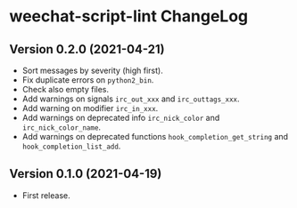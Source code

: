 # weechat-script-lint ChangeLog

## Version 0.2.0 (2021-04-21)

- Sort messages by severity (high first).
- Fix duplicate errors on `python2_bin`.
- Check also empty files.
- Add warnings on signals `irc_out_xxx` and `irc_outtags_xxx`.
- Add warning on modifier `irc_in_xxx`.
- Add warnings on deprecated info `irc_nick_color` and `irc_nick_color_name`.
- Add warnings on deprecated functions `hook_completion_get_string` and `hook_completion_list_add`.

## Version 0.1.0 (2021-04-19)

- First release.
